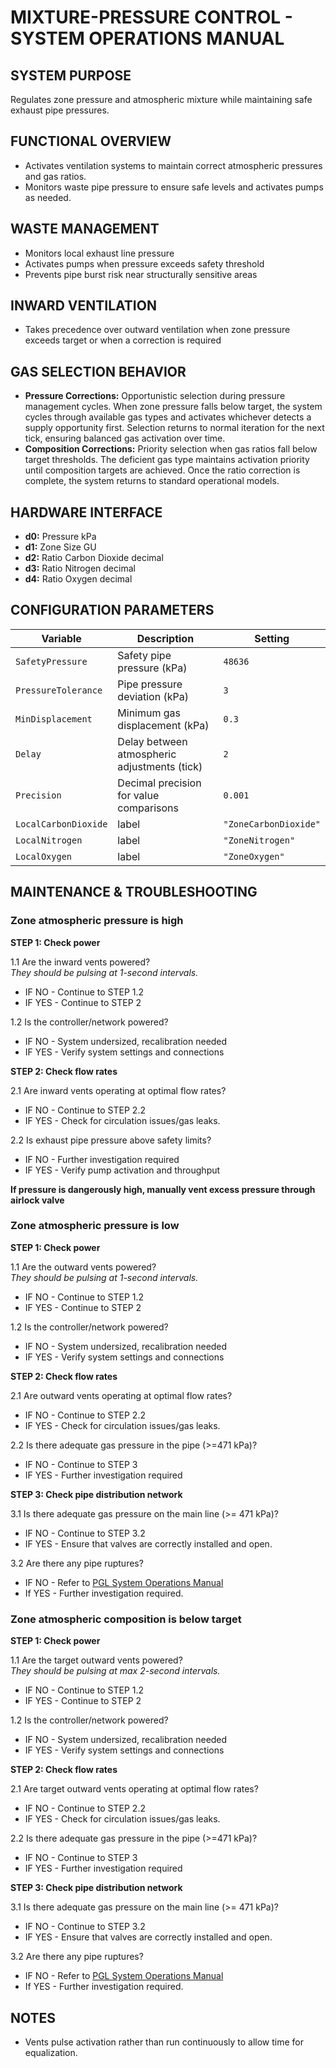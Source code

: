 # MIXTURE-PRESSURE CONTROL - SYSTEM OPERATIONS MANUAL

## SYSTEM PURPOSE
Regulates zone pressure and atmospheric mixture while maintaining safe exhaust pipe pressures.

## FUNCTIONAL OVERVIEW
* Activates ventilation systems to maintain correct atmospheric pressures and gas ratios.
* Monitors waste pipe pressure to ensure safe levels and activates pumps as needed.

## WASTE MANAGEMENT
* Monitors local exhaust line pressure
* Activates pumps when pressure exceeds safety threshold
* Prevents pipe burst risk near structurally sensitive areas

## INWARD VENTILATION
* Takes precedence over outward ventilation when zone pressure exceeds target or when a correction is required

## GAS SELECTION BEHAVIOR
* **Pressure Corrections:** Opportunistic selection during pressure management cycles.  When zone pressure falls below target, the system cycles through available gas types and activates whichever detects a supply opportunity first.  Selection returns to normal iteration for the next tick, ensuring balanced gas activation over time.
* **Composition Corrections:** Priority selection when gas ratios fall below target thresholds.  The deficient gas type maintains activation priority until composition targets are achieved.  Once the ratio correction is complete, the system returns to standard operational models.

## HARDWARE INTERFACE
* **d0:** Pressure kPa
* **d1:** Zone Size GU
* **d2:** Ratio Carbon Dioxide decimal
* **d3:** Ratio Nitrogen decimal
* **d4:** Ratio Oxygen decimal

## CONFIGURATION PARAMETERS
| Variable             | Description                                  | Setting               |
|----------------------|----------------------------------------------|-----------------------|
| `SafetyPressure`     | Safety pipe pressure (kPa)                   | `48636`               |
| `PressureTolerance`  | Pipe pressure deviation (kPa)                | `3`                   |
| `MinDisplacement`    | Minimum gas displacement (kPa)               | `0.3`                 |
| `Delay`              | Delay between atmospheric adjustments (tick) | `2`                   |
| `Precision`          | Decimal precision for value comparisons      | `0.001`               |
| `LocalCarbonDioxide` | label                                        | `"ZoneCarbonDioxide"` |
| `LocalNitrogen`      | label                                        | `"ZoneNitrogen"`      |
| `LocalOxygen`        | label                                        | `"ZoneOxygen"`        |

## MAINTENANCE & TROUBLESHOOTING

### Zone atmospheric pressure is high

**STEP 1: Check power**

1.1 Are the inward vents powered?  
_They should be pulsing at 1-second intervals._ 
* IF NO - Continue to STEP 1.2
* IF YES - Continue to STEP 2

1.2 Is the controller/network powered?
* IF NO - System undersized, recalibration needed
* IF YES - Verify system settings and connections

**STEP 2: Check flow rates**

2.1 Are inward vents operating at optimal flow rates?
* IF NO - Continue to STEP 2.2
* IF YES - Check for circulation issues/gas leaks.

2.2 Is exhaust pipe pressure above safety limits?
* IF NO - Further investigation required
* IF YES - Verify pump activation and throughput

**If pressure is dangerously high, manually vent excess pressure through airlock valve**

### Zone atmospheric pressure is low

**STEP 1: Check power**

1.1 Are the outward vents powered?  
_They should be pulsing at 1-second intervals._
* IF NO - Continue to STEP 1.2
* IF YES - Continue to STEP 2

1.2 Is the controller/network powered?
* IF NO - System undersized, recalibration needed
* IF YES - Verify system settings and connections

**STEP 2: Check flow rates**

2.1 Are outward vents operating at optimal flow rates?
* IF NO - Continue to STEP 2.2
* IF YES - Check for circulation issues/gas leaks.

2.2 Is there adequate gas pressure in the pipe (>=471 kPa)?
* IF NO - Continue to STEP 3
* IF YES - Further investigation required

**STEP 3: Check pipe distribution network**

3.1 Is there adequate gas pressure on the main line (>= 471 kPa)?
* IF NO - Continue to STEP 3.2
* IF YES - Ensure that valves are correctly installed and open.

3.2 Are there any pipe ruptures?
* IF NO - Refer to [PGL System Operations Manual](../../aru/docs/pgl_system_operations_manual.md)
* If YES - Further investigation required.

### Zone atmospheric composition is below target

**STEP 1: Check power**

1.1 Are the target outward vents powered?  
_They should be pulsing at max 2-second intervals._
* IF NO - Continue to STEP 1.2
* IF YES - Continue to STEP 2

1.2 Is the controller/network powered?
* IF NO - System undersized, recalibration needed
* IF YES - Verify system settings and connections

**STEP 2: Check flow rates**

2.1 Are target outward vents operating at optimal flow rates?
* IF NO - Continue to STEP 2.2
* IF YES - Check for circulation issues/gas leaks.

2.2 Is there adequate gas pressure in the pipe (>=471 kPa)?
* IF NO - Continue to STEP 3
* IF YES - Further investigation required

**STEP 3: Check pipe distribution network**

3.1 Is there adequate gas pressure on the main line (>= 471 kPa)?
* IF NO - Continue to STEP 3.2
* IF YES - Ensure that valves are correctly installed and open.

3.2 Are there any pipe ruptures?
* IF NO - Refer to [PGL System Operations Manual](../../aru/docs/pgl_system_operations_manual.md)
* If YES - Further investigation required.


## NOTES
- Vents pulse activation rather than run continuously to allow time for equalization.